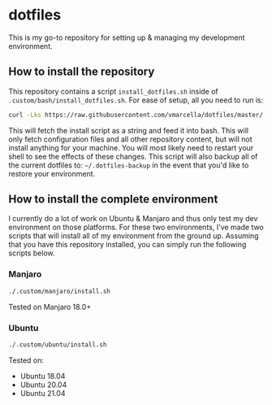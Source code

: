 # dotfiles
This is my go-to repository for setting up & managing my development 
environment.

## How to install the repository
This repository contains a script `install_dotfiles.sh` inside of 
`.custom/bash/install_dotfiles.sh`. For ease of setup, all you need to run is:

```bash
curl -Lks https://raw.githubusercontent.com/vmarcella/dotfiles/master/.custom/bash/install_dotfiles.sh | /bin/bash
```

This will fetch the install script as a string and feed it into bash. This will 
only fetch configuration files and all other repository content, but will not 
install anything for your machine. You will most likely need to restart your 
shell to see the effects of these changes. This script will also backup all 
of the current dotfiles to: `~/.dotfiles-backup` in the event that you'd like
to restore your environment.

## How to install the complete environment
I currently do a lot of work on Ubuntu & Manjaro and thus only test my dev 
environment on those platforms. For these two environments, I've made two 
scripts that will install all of my environment from the ground up. Assuming 
that you have this repository installed, you can simply run the following 
scripts below.

### Manjaro
```bash
./.custom/manjaro/install.sh
```
Tested on Manjaro 18.0+

### Ubuntu
```bash
./.custom/ubuntu/install.sh
```
Tested on: 
  * Ubuntu 18.04 
  * Ubuntu 20.04
  * Ubuntu 21.04
